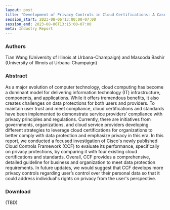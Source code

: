 ```yaml
---
layout: post
title: "Development of Privacy Controls in Cloud Certifications: A Case Study of Cisco’s Cloud Controls Framework (CCF)"
session_start: 2023-08-06T13:00:00-07:00
session_end: 2023-08-06T13:15:00-07:00
meta: Industry Report
---
```


### Authors
Tian Wang (University of Illinois at Urbana-Champaign) and Masooda Bashir (University of Illinois at Urbana-Champaign)

### Abstract
As a major evolution of computer technology, cloud computing has become a dominant model for delivering information technology (IT) infrastructure, components, and applications. While it offers tremendous benefits, it also creates challenges on data protections for both users and providers. To maintain user trust and meet compliance, cloud certifications and standards have been implemented to demonstrate service providers’ compliance with privacy principles and regulations. Currently, there are initiatives from governments, organizations, and cloud service providers developing different strategies to leverage cloud certifications for organizations to better comply with data protection and emphasize privacy in this era. In this report, we conducted a focused investigation of Cisco's newly published Cloud Controls Framework (CCF) to evaluate its performance, specifically on privacy protections, by comparing it with four existing cloud certifications and standards. Overall, CCF provides a comprehensive, detailed guideline for business and organization to meet data protection requirements. In future updates, we would suggest that CCF develops more privacy controls regarding user’s control over their personal data so that it could address individual's rights on privacy from the user's perspective.

### Download
(TBD)